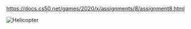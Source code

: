 https://docs.cs50.net/games/2020/x/assignments/8/assignment8.html


![Helicopter](https://github.com/Deffdread/Stuff/blob/master/9-Helicopter/Helicopter.gif)